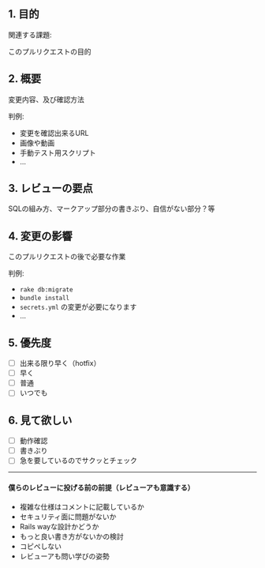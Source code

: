 ## 1. 目的

関連する課題: 

このプルリクエストの目的

## 2. 概要

変更内容、及び確認方法

判例:
- 変更を確認出来るURL
- 画像や動画
- 手動テスト用スクリプト
- ...

## 3. レビューの要点

SQLの組み方、マークアップ部分の書きぶり、自信がない部分？等

## 4. 変更の影響

このプルリクエストの後で必要な作業

判例:
- `rake db:migrate`
- `bundle install`
- `secrets.yml` の変更が必要になります 
- ...

## 5. 優先度

- [ ] 出来る限り早く（hotfix）
- [ ] 早く
- [ ] 普通
- [ ] いつでも

## 6. 見て欲しい

- [ ] 動作確認
- [ ] 書きぶり
- [ ] 急を要しているのでサクッとチェック

----------------------------------

#### 僕らのレビューに投げる前の前提（レビューアも意識する）

- 複雑な仕様はコメントに記載しているか
- セキュリティ面に問題がないか
- Rails wayな設計かどうか
- もっと良い書き方がないかの検討
- コピペしない
- レビューアも問い学びの姿勢
